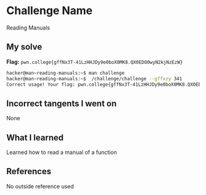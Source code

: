# Challenge Name
Reading Manuals

## My solve
**Flag:** `pwn.college{gffNx3T-41LzHHJDy9e0boX0MK8.QX0EDO0wyN2kjNzEzW}`

```bash
hacker@man~reading-manuals:~$ man challenge
hacker@man~reading-manuals:~$  /challenge/challenge --gffxzy 341
Correct usage! Your flag: pwn.college{gffNx3T-41LzHHJDy9e0boX0MK8.QX0EDO0wyN2kjNzEzW}
```
## Incorrect tangents I went on
None

## What I learned
Learned how to read a manual of a function

## References 
No outside reference used
